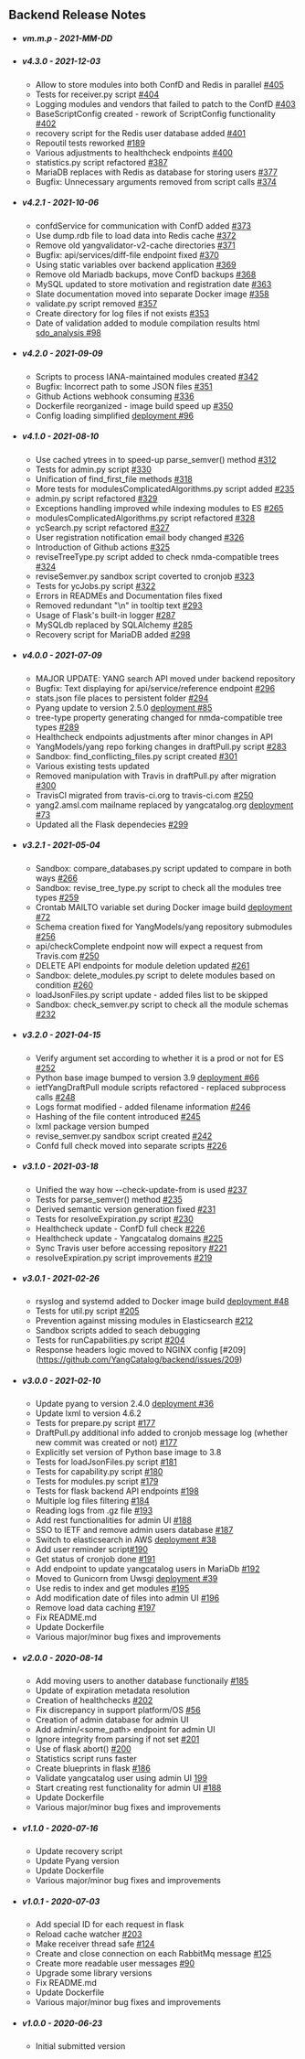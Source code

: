 ## Backend Release Notes

* ##### vm.m.p - 2021-MM-DD

* ##### v4.3.0 - 2021-12-03

  * Allow to store modules into both ConfD and Redis in parallel [#405](https://github.com/YangCatalog/backend/issues/405)
  * Tests for receiver.py script [#404](https://github.com/YangCatalog/backend/issues/404)
  * Logging modules and vendors that failed to patch to the ConfD [#403](https://github.com/YangCatalog/backend/issues/403)
  * BaseScriptConfig created - rework of ScriptConfig functionality [#402](https://github.com/YangCatalog/backend/issues/402)
  * recovery script for the Redis user database added [#401](https://github.com/YangCatalog/backend/issues/401)
  * Repoutil tests reworked [#189](https://github.com/YangCatalog/backend/issues/189)
  * Various adjustments to healthcheck endpoints [#400](https://github.com/YangCatalog/backend/issues/400)
  * statistics.py script refactored [#387](https://github.com/YangCatalog/backend/issues/387)
  * MariaDB replaces with Redis as database for storing users [#377](https://github.com/YangCatalog/backend/issues/377)
  * Bugfix: Unnecessary arguments removed from script calls [#374](https://github.com/YangCatalog/backend/issues/374)

* ##### v4.2.1 - 2021-10-06

  * confdService for communication with ConfD added [#373](https://github.com/YangCatalog/backend/issues/373)
  * Use dump.rdb file to load data into Redis cache [#372](https://github.com/YangCatalog/backend/issues/372)
  * Remove old yangvalidator-v2-cache directories [#371](https://github.com/YangCatalog/backend/issues/371)
  * Bugfix: api/services/diff-file endpoint fixed [#370](https://github.com/YangCatalog/backend/issues/370)
  * Using static variables over backend application [#369](https://github.com/YangCatalog/backend/issues/369)
  * Remove old Mariadb backups, move ConfD backups [#368](https://github.com/YangCatalog/backend/issues/368)
  * MySQL updated to store motivation and registration date [#363](https://github.com/YangCatalog/backend/issues/363)
  * Slate documentation moved into separate Docker image [#358](https://github.com/YangCatalog/backend/issues/358)
  * validate.py script removed [#357](https://github.com/YangCatalog/backend/issues/357)
  * Create directory for log files if not exists [#353](https://github.com/YangCatalog/backend/issues/353)
  * Date of validation added to module compilation results html [sdo_analysis #98](https://github.com/YangCatalog/sdo_analysis/issues/98)

* ##### v4.2.0 - 2021-09-09

  * Scripts to process IANA-maintained modules created [#342](https://github.com/YangCatalog/backend/issues/342)
  * Bugfix: Incorrect path to some JSON files [#351](https://github.com/YangCatalog/backend/issues/351)
  * Github Actions webhook consuming [#336](https://github.com/YangCatalog/backend/issues/336)
  * Dockerfile reorganized - image build speed up [#350](https://github.com/YangCatalog/backend/issues/350)
  * Config loading simplified [deployment #96](https://github.com/YangCatalog/deployment/issues/96)

* ##### v4.1.0 - 2021-08-10

  * Use cached ytrees in to speed-up parse_semver() method [#312](https://github.com/YangCatalog/backend/issues/312)
  * Tests for admin.py script [#330](https://github.com/YangCatalog/backend/issues/330)
  * Unification of find_first_file methods [#318](https://github.com/YangCatalog/backend/issues/318)
  * More tests for modulesComplicatedAlgorithms.py script added [#235](https://github.com/YangCatalog/backend/issues/235)
  * admin.py script refactored [#329](https://github.com/YangCatalog/backend/issues/329)
  * Exceptions handling improved while indexing modules to ES [#265](https://github.com/YangCatalog/backend/issues/265)
  * modulesComplicatedAlgorithms.py script refactored [#328](https://github.com/YangCatalog/backend/issues/328)
  * ycSearch.py script refactored [#327](https://github.com/YangCatalog/backend/issues/327)
  * User registration notification email body changed [#326](https://github.com/YangCatalog/backend/issues/326)
  * Introduction of Github actions [#325](https://github.com/YangCatalog/backend/issues/325)
  * reviseTreeType.py script added to check nmda-compatible trees [#324](https://github.com/YangCatalog/backend/issues/324)
  * reviseSemver.py sandbox script coverted to cronjob [#323](https://github.com/YangCatalog/backend/issues/323)
  * Tests for ycJobs.py script [#322](https://github.com/YangCatalog/backend/issues/322)
  * Errors in READMEs and Documentation files fixed
  * Removed redundant "\n" in tooltip text [#293](https://github.com/YangCatalog/backend/issues/293)
  * Usage of Flask's built-in logger [#287](https://github.com/YangCatalog/backend/issues/287)
  * MySQLdb replaced by SQLAlchemy [#285](https://github.com/YangCatalog/backend/issues/285)
  * Recovery script for MariaDB added [#298](https://github.com/YangCatalog/backend/issues/298)

* ##### v4.0.0 - 2021-07-09

  * MAJOR UPDATE: YANG search API moved under backend repository
  * Bugfix: Text displaying for api/service/reference endpoint [#296](https://github.com/YangCatalog/backend/issues/296)
  * stats.json file places to persistent folder [#294](https://github.com/YangCatalog/backend/issues/294)
  * Pyang update to version 2.5.0 [deployment #85](https://github.com/YangCatalog/deployment/issues/85)
  * tree-type property generating changed for nmda-compatible tree types [#289](https://github.com/YangCatalog/backend/issues/289)
  * Healthcheck endpoints adjustments after minor changes in API
  * YangModels/yang repo forking changes in draftPull.py script [#283](https://github.com/YangCatalog/backend/issues/283)
  * Sandbox: find_conflicting_files.py script created [#301](https://github.com/YangCatalog/backend/issues/301)
  * Various existing tests updated
  * Removed manipulation with Travis in draftPull.py after migration [#300](https://github.com/YangCatalog/backend/issues/300)
  * TravisCI migrated from travis-ci.org to travis-ci.com [#250](https://github.com/YangCatalog/backend/issues/250)
  * yang2.amsl.com mailname replaced by yangcatalog.org [deployment #73](https://github.com/YangCatalog/deployment/issues/73)
  * Updated all the Flask dependecies [#299](https://github.com/YangCatalog/backend/issues/299)

* ##### v3.2.1 - 2021-05-04

  * Sandbox: compare_databases.py script updated to compare in both ways [#266](https://github.com/YangCatalog/backend/issues/266)
  * Sandbox: revise_tree_type.py script to check all the modules tree types [#259](https://github.com/YangCatalog/backend/issues/259)
  * Crontab MAILTO variable set during Docker image build [deployment #72](https://github.com/YangCatalog/deployment/issues/72)
  * Schema creation fixed for YangModels/yang repository submodules [#256](https://github.com/YangCatalog/backend/issues/256)
  * api/checkComplete endpoint now will expect a request from Travis.com [#250](https://github.com/YangCatalog/backend/issues/250)
  * DELETE API endpoints for module deletion updated [#261](https://github.com/YangCatalog/backend/issues/261)
  * Sandbox: delete_modules.py script to delete modules based on condition [#260](https://github.com/YangCatalog/backend/issues/260)
  * loadJsonFiles.py script update - added files list to be skipped
  * Sandbox: check_semver.py script to check all the module schemas [#232](https://github.com/YangCatalog/backend/issues/232)

* ##### v3.2.0 - 2021-04-15

  * Verify argument set according to whether it is a prod or not for ES [#252](https://github.com/YangCatalog/backend/issues/252)
  * Python base image bumped to version 3.9 [deployment #66](https://github.com/YangCatalog/deployment/issues/66)
  * ietfYangDraftPull module scripts refactored - replaced subprocess calls [#248](https://github.com/YangCatalog/backend/issues/248)
  * Logs format modified - added filename information [#246](https://github.com/YangCatalog/backend/issues/246)
  * Hashing of the file content introduced [#245](https://github.com/YangCatalog/backend/issues/245)
  * lxml package version bumped
  * revise_semver.py sandbox script created [#242](https://github.com/YangCatalog/backend/issues/242)
  * Confd full check moved into separate scripts [#226](https://github.com/YangCatalog/backend/issues/226)

* ##### v3.1.0 - 2021-03-18

  * Unified the way how --check-update-from is used [#237](https://github.com/YangCatalog/backend/issues/237)
  * Tests for parse_semver() method [#235](https://github.com/YangCatalog/backend/issues/235)
  * Derived semantic version generation fixed [#231](https://github.com/YangCatalog/backend/issues/231)
  * Tests for resolveExpiration.py script [#230](https://github.com/YangCatalog/backend/issues/230)
  * Healthcheck update - ConfD full check [#226](https://github.com/YangCatalog/backend/issues/226)
  * Healthcheck update - Yangcatalog domains [#225](https://github.com/YangCatalog/backend/issues/225)
  * Sync Travis user before accessing repository [#221](https://github.com/YangCatalog/backend/issues/221)
  * resolveExpiration.py script improvements [#219](https://github.com/YangCatalog/backend/issues/219)

* ##### v3.0.1 - 2021-02-26

  * rsyslog and systemd added to Docker image build [deployment #48](https://github.com/YangCatalog/deployment/issues/48)
  * Tests for util.py script [#205](https://github.com/YangCatalog/backend/issues/205)
  * Prevention against missing modules in Elasticsearch [#212](https://github.com/YangCatalog/backend/issues/212)
  * Sandbox scripts added to seach debugging
  * Tests for runCapabilities.py script [#204](https://github.com/YangCatalog/backend/issues/204)
  * Response headers logic moved to NGINX config [#209] (https://github.com/YangCatalog/backend/issues/209)

* ##### v3.0.0 - 2021-02-10

  * Update pyang to version 2.4.0 [deployment #36]( https://github.com/YangCatalog/deployment/issues/36)
  * Update lxml to version 4.6.2
  * Tests for prepare.py script [#177](https://github.com/YangCatalog/backend/issues/177)
  * DraftPull.py additional info added to cronjob message log (whether new commit was created or not)
[#177](https://github.com/YangCatalog/backend/issues/177)
  * Explicitly set version of Python base image to 3.8
  * Tests for loadJsonFiles.py script [#181](https://github.com/YangCatalog/backend/issues/181)
  * Tests for capability.py script [#180](https://github.com/YangCatalog/backend/issues/180)
  * Tests for modules.py script [#179](https://github.com/YangCatalog/backend/issues/179)
  * Tests for flask backend API endpoints [#198](https://github.com/YangCatalog/backend/issues/198)
  * Multiple log files filtering [#184](https://github.com/YangCatalog/backend/issues/184)
  * Reading logs from .gz file [#193](https://github.com/YangCatalog/backend/issues/193)
  * Add rest functionalities for admin UI [#188](https://github.com/YangCatalog/backend/issues/188)
  * SSO to IETF and remove admin users database [#187](https://github.com/YangCatalog/backend/issues/187)
  * Switch to elasticsearch in AWS [deployment #38](https://github.com/YangCatalog/deployment/issues/38)
  * Add user reminder script[#190](https://github.com/YangCatalog/backend/issues/190)
  * Get status of cronjob done [#191](https://github.com/YangCatalog/backend/issues/191)
  * Add endpoint to update yangcatalog users in MariaDb [#192](https://github.com/YangCatalog/backend/issues/192)
  * Moved to Gunicorn from Uwsgi [deployment #39](https://github.com/YangCatalog/deployment/issues/39)
  * Use redis to index and get modules [#195](https://github.com/YangCatalog/backend/issues/195)
  * Add modification date of files into admin UI [#196](https://github.com/YangCatalog/backend/issues/196)
  * Remove load data caching [#197](https://github.com/YangCatalog/backend/issues/197)
  * Fix README.md
  * Update Dockerfile
  * Various major/minor bug fixes and improvements

* ##### v2.0.0 - 2020-08-14

  * Add moving users to another database functionaily [#185](https://github.com/YangCatalog/backend/issues/185)
  * Update of expiration metadata resolution
  * Creation of healthchecks [#202](https://github.com/YangCatalog/backend/issues/202)
  * Fix discrepancy in support platform/OS [#56](https://github.com/YangCatalog/backend/issues/56)
  * Creation of admin database for admin UI
  * Add admin/<some_path> endpoint for admin UI
  * Ignore integrity from parsing if not set [#201](https://github.com/YangCatalog/backend/issues/201)
  * Use of flask abort() [#200](https://github.com/YangCatalog/backend/issues/200)
  * Statistics script runs faster
  * Create blueprints in flask [#186](https://github.com/YangCatalog/backend/issues/186)
  * Validate yangcatalog user using admin UI [199](https://github.com/YangCatalog/backend/issues/199)
  * Start creating rest functionality for admin UI [#188](https://github.com/YangCatalog/backend/issues/188)
  * Update Dockerfile
  * Various major/minor bug fixes and improvements

* ##### v1.1.0 - 2020-07-16

  * Update recovery script
  * Update Pyang version
  * Update Dockerfile
  * Various major/minor bug fixes and improvements

* ##### v1.0.1 - 2020-07-03

  * Add special ID for each request in flask
  * Reload cache watcher [#203](https://github.com/YangCatalog/backend/issues/203)
  * Make receiver thread safe [#124](https://github.com/YangCatalog/backend/issues/124)
  * Create and close connection on each RabbitMq message [#125](https://github.com/YangCatalog/backend/issues/125)
  * Create more readable user messages [#90](https://github.com/YangCatalog/backend/issues/90)
  * Upgrade some library versions
  * Fix README.md
  * Update Dockerfile
  * Various major/minor bug fixes and improvements

* ##### v1.0.0 - 2020-06-23

  * Initial submitted version
